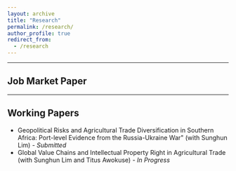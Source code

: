 ```yaml
---
layout: archive
title: "Research"
permalink: /research/
author_profile: true
redirect_from:
  - /research
---
```


<hr>

## Job Market Paper

<hr>

## Working Papers
* Geopolitical Risks and Agricultural Trade Diversification in Southern Africa: Port-level Evidence from the Russia-Ukraine War" (with Sunghun Lim) - _Submitted_
* Global Value Chains and Intellectual Property Right in Agricultural Trade (with Sunghun Lim and Titus Awokuse) - _In Progress_

